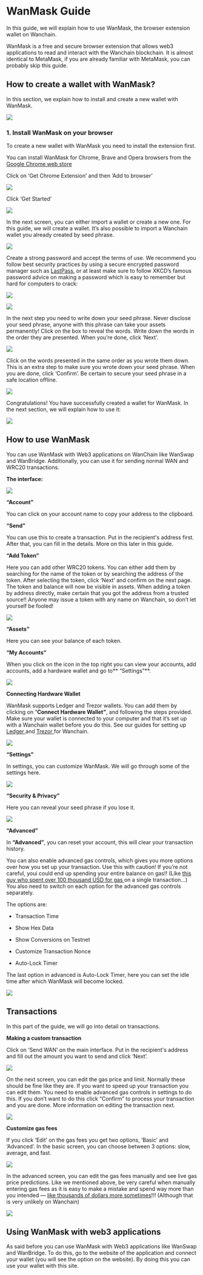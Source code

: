 # WanMask Guide

In this guide, we will explain how to use WanMask, the browser extension wallet on Wanchain.

WanMask is a free and secure browser extension that allows web3 applications to read and interact with the Wanchain blockchain. It is almost identical to MetaMask, if you are already familiar with MetaMask, you can probably skip this guide.

## How to create a wallet with WanMask?

In this section, we explain how to install and create a new wallet with WanMask.

![](https://cdn-images-1.medium.com/max/3634/1*UKwJrRE2wuxylzGlSrsxnQ.png)

### 1. Install WanMask on your browser

To create a new wallet with WanMask you need to install the extension first.

You can install WanMask for Chrome, Brave and Opera browsers from the [Google Chrome web store](https://chrome.google.com/webstore/detail/wanmask/omnkcjdohbnjfjmlaiboojplahajnenj?hl=en)

Click on ‘Get Chrome Extension’ and then ‘Add to browser’

![](https://cdn-images-1.medium.com/max/3100/1*N0BxEMjtyrGx0-hwCdh_6Q.png)

Click ‘Get Started’

![](https://cdn-images-1.medium.com/max/2000/1*g8HQfjgbSeD177En35LVhQ.png)

In the next screen, you can either import a wallet or create a new one. For this guide, we will create a wallet. It’s also possible to import a Wanchain wallet you already created by seed phrase.

![](https://cdn-images-1.medium.com/max/2124/1*RjyM6BTGy2rM9UwE39iiHQ.png)

Create a strong password and accept the terms of use. We recommend you follow best security practices by using a secure encrypted password manager such as [LastPass](https://www.lastpass.com), or at least make sure to follow XKCD’s famous password advice on making a password which is easy to remember but hard for computers to crack:

![](https://cdn-images-1.medium.com/max/2000/0*6TzL3xjyZElySzZZ.png)

![](https://cdn-images-1.medium.com/max/2000/1*GAwJdtKt9Bs-mil2llMiHQ.png)

In the next step you need to write down your seed phrase. Never disclose your seed phrase, anyone with this phrase can take your assets permanently! Click on the box to reveal the words. Write down the words in the order they are presented. When you’re done, click ‘Next’.

![](https://cdn-images-1.medium.com/max/2000/1*hPEojgSIs1FM8SFWIONyPw.png)

Click on the words presented in the same order as you wrote them down. This is an extra step to make sure you wrote down your seed phrase. When you are done, click ‘Confirm’. Be certain to secure your seed phrase in a safe location offline.

![](https://cdn-images-1.medium.com/max/2000/1*NiIXPtke4dkSDCG7L2jvdA.png)

Congratulations! You have successfully created a wallet for WanMask. In the next section, we will explain how to use it:

![](https://cdn-images-1.medium.com/max/2000/1*C4no5g_LPiFRNY_eCQRGzQ.png)

## How to use WanMask

You can use WanMask with Web3 applications on WanChain like WanSwap and WanBridge. Additionally, you can use it for sending normal WAN and WRC20 transactions.

**The interface:**

![](https://cdn-images-1.medium.com/max/2468/1*J97yYHyHW6QqvuJ4AV-OOA.png)

**“Account”**

You can click on your account name to copy your address to the clipboard.

**“Send”**

You can use this to create a transaction. Put in the recipient's address first. After that, you can fill in the details. More on this later in this guide.

**“Add Token”**

Here you can add other WRC20 tokens. You can either add them by searching for the name of the token or by searching the address of the token. After selecting the token, click ‘Next’ and confirm on the next page. The token and balance will now be visible in assets. When adding a token by address directly, make certain that you got the address from a trusted source!! Anyone may issue a token with any name on Wanchain, so don’t let yourself be fooled!

![](https://cdn-images-1.medium.com/max/2000/1*LWQPlOjNT-0ir7Ez9vrw8A.png)

**“Assets”**

Here you can see your balance of each token.

**“My Accounts”**

When you click on the icon in the top right you can view your accounts, add accounts, add a hardware wallet and go to** “Settings”**.

![](https://cdn-images-1.medium.com/max/2000/1*RuoB6iyVT17l2NNWeSXs_Q.png)

**Connecting Hardware Wallet**

WanMask supports Ledger and Trezor wallets. You can add them by clicking on “**Connect Hardware Wallet”**, and following the steps provided. Make sure your wallet is connected to your computer and that it’s set up with a Wanchain wallet before you do this. See our guides for setting up [Ledger ](https://www.explorewanchain.org/#/wallet_and_tools/ledger)and [Trezor ](https://www.explorewanchain.org/#/wallet_and_tools/trezor)for Wanchain.

![](https://cdn-images-1.medium.com/max/2000/1*aWh6wW7hTAh4_bHn80ks3A.png)

**“Settings”**

In settings, you can customize WanMask. We will go through some of the settings here.

![](https://cdn-images-1.medium.com/max/2406/1*B5vklvdUWk4rz-O_zZ9OXw.png)

**“Security & Privacy”**

Here you can reveal your seed phrase if you lose it.

![](https://cdn-images-1.medium.com/max/2418/1*3IhGuEFPlH4rFUo_ZYiYqA.png)

**“Advanced”**

In **“Advanced”**, you can reset your account, this will clear your transaction history.

You can also enable advanced gas controls, which gives you more options over how you set up your transaction. Use this with caution! If you’re not careful, youi could end up spending your entire balance on gas!! (Like [this guy who spent over 100 thousand USD for gas ](https://medium.com/moatcoin/eth-gas-26d221c5c4c2)on a single transaction…) You also need to switch on each option for the advanced gas controls separately.

The options are:

* Transaction Time

* Show Hex Data

* Show Conversions on Testnet

* Customize Transaction Nonce

* Auto-Lock Timer

The last option in advanced is Auto-Lock Timer, here you can set the idle time after which WanMask will become locked.

![](https://cdn-images-1.medium.com/max/2378/1*3c6hRNv043d1xDxJlO-atg.png)

## Transactions

In this part of the guide, we will go into detail on transactions.

**Making a custom transaction**

Click on ‘Send WAN’ on the main interface. Put in the recipient's address and fill out the amount you want to send and click ‘Next’.

![](https://cdn-images-1.medium.com/max/2000/1*Y0sjCg4KtMPVgaeZcwEGxA.png)

On the next screen, you can edit the gas price and limit. Normally these should be fine like they are. If you want to speed up your transaction you can edit them. You need to enable advanced gas controls in settings to do this. If you don’t want to do this click “Confirm” to process your transaction and you are done. More information on editing the transaction next.

![](https://cdn-images-1.medium.com/max/2000/1*dnqQz_Pe3BwNxY9XzqEcfQ.png)

**Customize gas fees**

If you click ‘Edit’ on the gas fees you get two options, ‘Basic’ and ‘Advanced’. In the basic screen, you can choose between 3 options: slow, average, and fast.

![](https://cdn-images-1.medium.com/max/2000/1*oALE24PSjvHl0eQ1tcBH6w.png)

In the advanced screen, you can edit the gas fees manually and see live gas price predictions. Like we mentioned above, be very careful when manually entering gas fees as it is easy to make a mistake and spend way more than you intended — [like thousands of dollars more sometimes](https://medium.com/moatcoin/eth-gas-26d221c5c4c2)!!! (Although that is very unlikely on Wanchain)

![](https://cdn-images-1.medium.com/max/2000/1*vklxMgRZBQDLnqM7Ts7XDg.png)

## Using WanMask with web3 applications

As said before you can use WanMask with Web3 applications like WanSwap and WanBridge. To do this, go to the website of the application and connect your wallet (you will see the option on the website). By doing this you can use your wallet with this site.